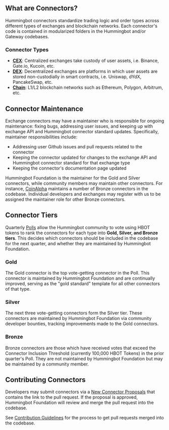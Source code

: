 ## What are Connectors?

Hummingbot connectors standardize trading logic and order types across different types of exchanges and blockchain networks. Each connector's code is contained in modularized folders in the Hummingbot and/or Gateway codebases.

### Connector Types

* [**CEX**](/cex-connectors/): Centralized exchanges take custody of user assets, i.e. Binance, Gate.io, Kucoin, etc.
* [**DEX**](/dex-connectors/): Decentralized exchanges are platforms in which user assets are stored non-custodially in smart contracts, i.e. Uniswap, dYdX, PancakeSwap, etc.
* [**Chain**](/chains/): L1/L2 blockchain networks such as Ethereum, Polygon, Arbitrum, etc.

## Connector Maintenance

Exchange connectors may have a maintainer who is responsible for ongoing maintenance: fixing bugs, addressing user issues, and keeping up with exchange API and Hummingbot connector standard updates. Specifically, maintainer responsibilities include:

* Addressing user Github issues and pull requests related to the connector
* Keeping the connector updated for changes to the exchange API and Hummingbot connector standard for that exchange type
* Keeping the connector's documentation page updated

Hummingbot Foundation is the maintainer for the Gold and Silver connectors, while community members may maintain other connectors. For instance, [CoinAlpha](https://coinalpha.com) maintains a number of Bronze connectors in the codebase. Individual developers and exchanges may register with us to be assigned the maintainer role for other Bronze connectors.

## Connector Tiers

Quarterly [Polls](/governance/polls) allow the Hummingbot community to vote using HBOT tokens to rank the connectors for each type into **Gold, Silver, and Bronze tiers**. This decides which connectors should be included in the codebase for the next quarter, and whether they are maintained by Hummingbot Foundation.

### Gold

The Gold connector is the top vote-getting connector in the Poll. This connector is maintained by Hummingbot Foundation and are continually improved, serving as the "gold standard" template for all other connectors of that type.

### Silver

The next three vote-getting connectors form the Silver tier. These connectors are maintained by Hummingbot Foundation via community developer bounties, tracking improvements made to the Gold connectors.

### Bronze

Bronze connectors are those which have received votes that exceed the Connector Inclusion Threshold (currently 100,000 HBOT Tokens) in the prior quarter's Poll. They are not maintained by Hummingbot Foundation but may be maintained by a community member.

## Contributing Connectors

Developers may submit connectors via a [New Connector Proposals](/governance/proposals) that contains the link to the pull request. If the proposal is approved, Hummingbot Foundation will review and merge the pull request into the codebase.

See [Contribution Guidelines](/developers/contributions/) for the process to get pull requests merged into the codebase.
